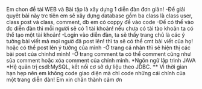 Em chon đề tài WEB và Bài tập là xây dựng 1 diễn đàn đơn giản!
-Để giải quyêt bài này trc tiên em sẽ xây dựng database gồm ba class là class user, class post và class, comment, db em có coppy để vào code
-Để có thể vào đc diễn đàn thì mỗi người sẽ có 1 tài khoản! nếu chưa có tài tào khoản ta có thể tạo một tài khoản!
-Login vào diễn đàn, ta sẽ thấy trang chủ là các ý tưởng bài viết mà mọi ngườ đã post lên! thì ta sẽ có thể cmt bài viết của họ! hoặc có thể post lên ý tưởng của mình
-Ở trang cá nhân thì sẽ hiện thị các bài post của chinhd mình!
-Ở trang comment ta có thể comment cũng như sủa comment hoặc xóa comment của chính mình. 
*Ngôn ngữ lập trình JAVA
*Hệ quản trị csdl:MySQL, kết nối cơ sở dự liệu theo JDBC.
** Vì thời gian hạn hẹp nên em không code giao diện mà chỉ code những cái chính của một trang diễn đàn!
Em xin chân thành cảm ơn
